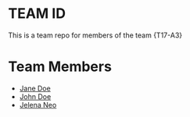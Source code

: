 # TEAM ID
This is a team repo for members of the team {T17-A3}

# Team Members
* [Jane Doe](members/janeDoe.md)
* [John Doe](members/johnDoe.md)
* [Jelena Neo](members/jelenaNeo.md)
